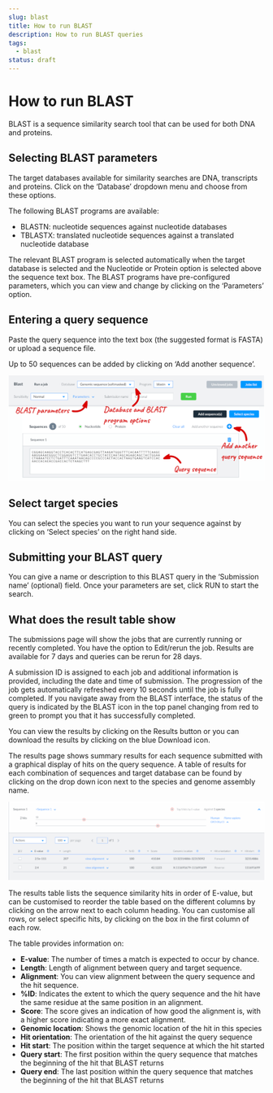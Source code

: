 ```yaml
---
slug: blast
title: How to run BLAST
description: How to run BLAST queries
tags:
  - blast
status: draft
---
```


# How to run BLAST

BLAST is a sequence similarity search tool that can be used for both DNA and proteins. 

## Selecting BLAST parameters

The target databases available for similarity searches are DNA, transcripts and proteins. Click on the ‘Database’ dropdown menu and choose from these options. 

The following BLAST programs are available:
- BLASTN: nucleotide sequences against nucleotide databases 
- TBLASTX: translated nucleotide sequences against a translated nucleotide database

The relevant BLAST program is selected automatically when the target database is selected and the Nucleotide or Protein option is selected above the sequence text box. The BLAST programs have pre-configured parameters, which you can view and change by clicking on the ‘Parameters’ option.

## Entering a query sequence

Paste the query sequence into the text box (the suggested format is FASTA) or upload a sequence file.
 
Up to 50 sequences can be added by clicking on ‘Add another sequence’.

![The BLAST submission page](media/BLAST.png)

## Select target species

You can select the species you want to run your sequence against by clicking on ‘Select species’ on the right hand side.

## Submitting your BLAST query

You can give a name or description to this BLAST query in the ‘Submission name’ (optional) field. Once your parameters are set, click RUN to start the search.

## What does the result table show

The submissions page will show the jobs that are currently running or recently completed. You have the option to Edit/rerun the job. Results are available for 7 days and queries can be rerun for 28 days.

A submission ID is assigned to each job and additional information is provided, including the date and time of submission. The progression of the job gets automatically refreshed every 10 seconds until the job is fully completed. If you navigate away from the BLAST interface, the status of the query is indicated by the BLAST icon in the top panel changing from red to green to prompt you that it has successfully completed.

You can view the results by clicking on the Results button or you can download the results by clicking on the blue Download icon. 

The results page shows summary results for each sequence submitted with a graphical display of hits on the query sequence. A table of results for each combination of sequences and target database can be found by clicking on the drop down icon next to the species and genome assembly name.

![BLAST results page](media/Blast_results.png)

The results table lists the sequence similarity hits in order of E-value, but can be customised to reorder the table based on the different columns by clicking on the arrow next to each column heading. You can customise all rows, or select specific hits, by clicking on the box in the first column of each row.

The table provides information on:
- **E-value**: The number of times a match is expected to occur by chance.
- **Length**: Length of alignment between query and target sequence.
- **Alignment**: You can view alignment between the query sequence and the hit sequence.
- **%ID**: Indicates the extent to which the query sequence and the hit have the same residue at the same position in an alignment. 
- **Score**: The score gives an indication of how good the alignment is, with a higher score indicating a more exact alignment.
- **Genomic location**: Shows the genomic location of the hit in this species
- **Hit orientation**: The orientation of the hit against the query sequence
- **Hit start**: The position within the target sequence at which the hit started
- **Query start**: The first position within the query sequence that matches the beginning of the hit that BLAST returns
- **Query end**: The last position within the query sequence that matches the beginning of the hit that BLAST returns

